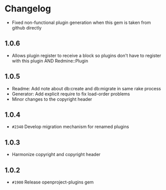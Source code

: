 <!---- copyright
OpenProject is a project management system.
Copyright (C) 2013 the OpenProject Foundation (OPF)

This program is free software; you can redistribute it and/or
modify it under the terms of the GNU General Public License version 3.

You should have received a copy of the GNU General Public License
along with this program; if not, write to the Free Software
Foundation, Inc., 51 Franklin Street, Fifth Floor, Boston, MA  02110-1301, USA.

See doc/COPYRIGHT.md for more details.

++-->

# Changelog

* Fixed non-functional plugin generation when this gem is taken from github directly

## 1.0.6

* Allows plugin register to receive a block so plugins don't have to register with this plugin AND Redmine::Plugin

## 1.0.5

* Readme: Add note about db:create and db:migrate in same rake process
* Generator: Add explicit require to fix load-order problems
* Minor changes to the copyright header

## 1.0.4

* `#2340` Develop migration mechanism for renamed plugins

## 1.0.3

* Harmonize copyright and copyright header

## 1.0.2

* `#1900` Release openproject-plugins gem
